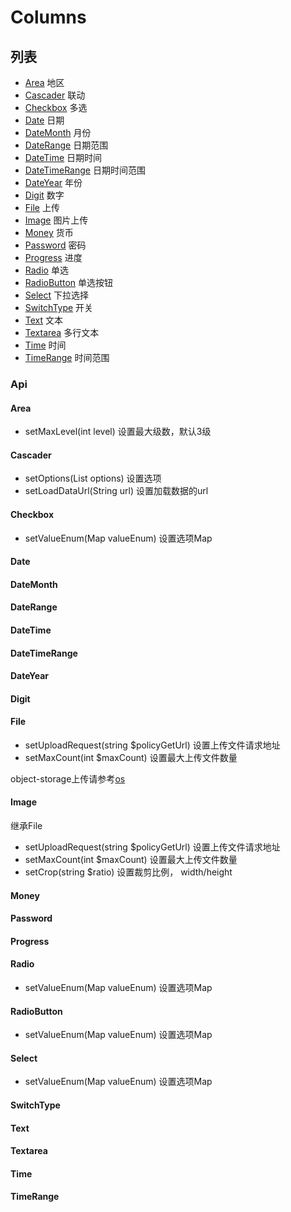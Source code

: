 # Columns

## 列表

* [Area](#Area) 地区
* [Cascader](#Cascader) 联动
* [Checkbox](#Checkbox) 多选
* [Date](#Date) 日期
* [DateMonth](#DateMonth) 月份
* [DateRange](#DateRange) 日期范围
* [DateTime](#DateTime) 日期时间
* [DateTimeRange](#DateTimeRange) 日期时间范围
* [DateYear](#DateYear) 年份
* [Digit](#Digit) 数字
* [File](#File) 上传
* [Image](#Image) 图片上传
* [Money](#Money) 货币
* [Password](#Password) 密码
* [Progress](#Progress) 进度
* [Radio](#Radio) 单选
* [RadioButton](#RadioButton) 单选按钮
* [Select](#Select) 下拉选择
* [SwitchType](#SwitchType) 开关
* [Text](#Text) 文本
* [Textarea](#Textarea) 多行文本
* [Time](#Time) 时间
* [TimeRange](#TimeRange) 时间范围

### Api

#### Area

* setMaxLevel(int level) 设置最大级数，默认3级

#### Cascader

* setOptions(List<CascaderOption> options) 设置选项
* setLoadDataUrl(String url) 设置加载数据的url

#### Checkbox

* setValueEnum(Map valueEnum) 设置选项Map

#### Date

#### DateMonth

#### DateRange

#### DateTime

#### DateTimeRange

#### DateYear

#### Digit

#### File

* setUploadRequest(string $policyGetUrl) 设置上传文件请求地址
* setMaxCount(int $maxCount) 设置最大上传文件数量

object-storage上传请参考[os](https://github.com/quansitech/qscmf-formitem-object-storage?tab=readme-ov-file#%E4%BD%BF%E7%94%A8)

#### Image

继承File
* setUploadRequest(string $policyGetUrl) 设置上传文件请求地址
* setMaxCount(int $maxCount) 设置最大上传文件数量
* setCrop(string $ratio) 设置裁剪比例， width/height

#### Money

#### Password

#### Progress

#### Radio

* setValueEnum(Map valueEnum) 设置选项Map

#### RadioButton

* setValueEnum(Map valueEnum) 设置选项Map

#### Select

* setValueEnum(Map valueEnum) 设置选项Map

#### SwitchType

#### Text

#### Textarea

#### Time

#### TimeRange
